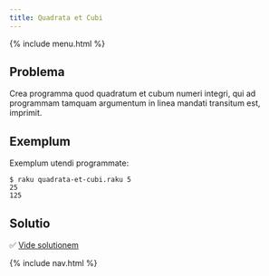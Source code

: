 ```yaml
---
title: Quadrata et Cubi
---
```


{% include menu.html %}

## Problema

Crea programma quod quadratum et cubum numeri integri, qui ad programmam tamquam argumentum in linea mandati transitum est, imprimit.

## Exemplum

Exemplum utendi programmate:

```console
$ raku quadrata-et-cubi.raku 5
25
125
```

## Solutio

✅ [Vide solutionem](solution)

{% include nav.html %}